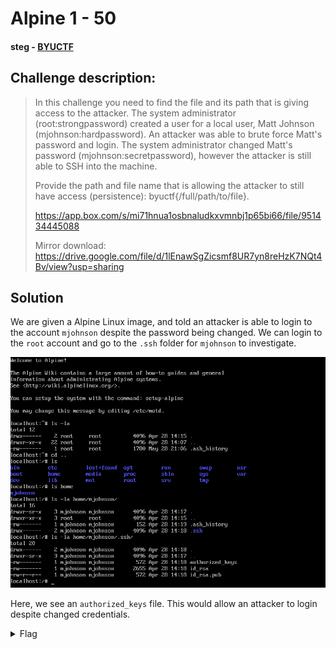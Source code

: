 # Alpine 1 - 50
#### steg - [BYUCTF](../main.md)

## Challenge description:
> In this challenge you need to find the file and its path that is giving access to the attacker. The system administrator (root:strongpassword) created a user for a local user, Matt Johnson (mjohnson:hardpassword). An attacker was able to brute force Matt's password and login. The system administrator changed Matt's password (mjohnson:secretpassword), however the attacker is still able to SSH into the machine.
> 
> Provide the path and file name that is allowing the attacker to still have access (persistence): byuctf{/full/path/to/file}.
> 
> https://app.box.com/s/mi71hnua1osbnaludkxvmnbj1p65bi66/file/951434445088
> 
> Mirror download: https://drive.google.com/file/d/1lEnawSgZicsmf8UR7yn8reHzK7NQt4Bv/view?usp=sharing

## Solution
We are given a Alpine Linux image, and told an attacker is able to login to the account `mjohnson` despite the password being changed. We can login to the `root` account and go to the `.ssh` folder for `mjohnson` to investigate.

![Screenshot of Alpine](../assets/ksnip_20220529-000743.png)

Here, we see an `authorized_keys` file. This would allow an attacker to login despite changed credentials.

<details> 
    <summary>Flag</summary>
byuctf{/home/mjohnson/.ssh/authorized_keys}</details>